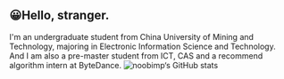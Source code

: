 ## 😀Hello, stranger. 
I'm an undergraduate student from China University of Mining and Technology, majoring in Electronic Information Science and Technology. And I am also a pre-master student from ICT, CAS and a recommend algorithm intern at ByteDance.
![noobimp‘s GitHub stats](https://github-readme-stats.vercel.app/api?username=noobimpf&show_icons=true&theme=radical&count_private=true)
